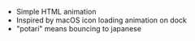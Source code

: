 * Simple HTML animation
* Inspired by macOS icon loading animation on dock
* "potari" means bouncing to japanese
